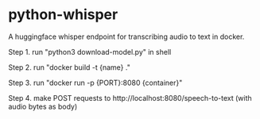 # python-whisper
A huggingface whisper endpoint for transcribing audio to text in docker.

Step 1. run "python3 download-model.py" in shell

Step 2. run "docker build -t {name} ."

Step 3. run "docker run -p {PORT}:8080 {container}"

Step 4. make POST requests to http://localhost:8080/speech-to-text (with audio bytes as body)